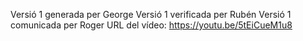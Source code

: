 Versió 1 generada per George
Versió 1 verificada per Rubén
Versió 1 comunicada per Roger
URL del vídeo: https://youtu.be/5tEiCueM1u8
